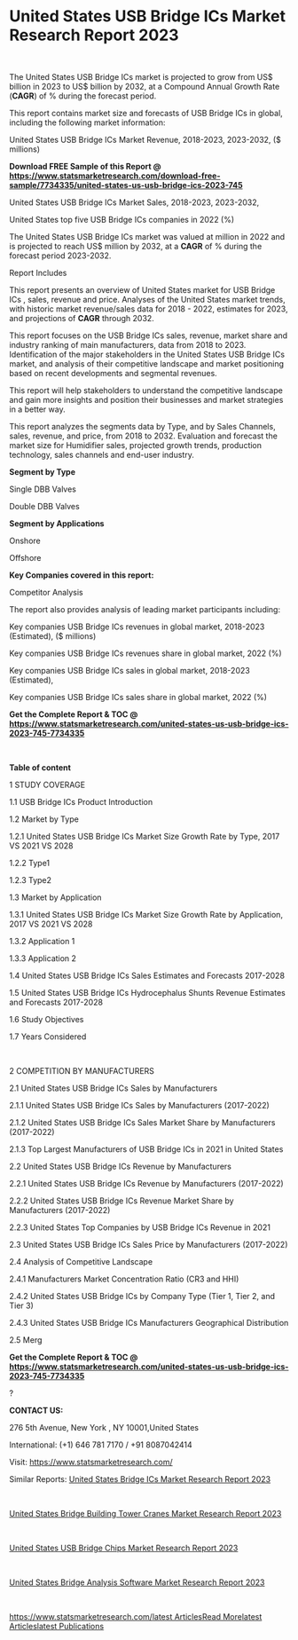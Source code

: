 <h1>United States USB Bridge ICs Market Research Report 2023</h1><br/><p>The United States USB Bridge ICs market is projected to grow from US$ billion in 2023 to US$ billion by 2032, at a Compound Annual Growth Rate (<strong>CAGR</strong>) of % during the forecast period.</p>
 
 
 
 <p>This report contains market size and forecasts of USB Bridge ICs in global, including the following market information:</p>
 
 
 
 <p>United States USB Bridge ICs Market Revenue, 2018-2023, 2023-2032, ($ millions)</p>
 
 
 
 <p><strong>Download FREE Sample of this Report @ <a href="https://www.statsmarketresearch.com/download-free-sample/7734335/united-states-us-usb-bridge-ics-2023-745">https://www.statsmarketresearch.com/download-free-sample/7734335/united-states-us-usb-bridge-ics-2023-745</a></strong></p>
 
 
 
 <p>United States USB Bridge ICs Market Sales, 2018-2023, 2023-2032,</p>
 
 
 
 <p>United States top five USB Bridge ICs companies in 2022 (%)</p>
 
 
 
 <p>The United States USB Bridge ICs market was valued at million in 2022 and is projected to reach US$ million by 2032, at a <strong>CAGR</strong> of % during the forecast period 2023-2032.</p>
 
 
 
 <p>Report Includes</p>
 
 
 
 <p>This report presents an overview of United States market for USB Bridge ICs , sales, revenue and price. Analyses of the United States market trends, with historic market revenue/sales data for 2018 - 2022, estimates for 2023, and projections of <strong>CAGR</strong> through 2032.</p>
 
 
 
 <p>This report focuses on the USB Bridge ICs sales, revenue, market share and industry ranking of main manufacturers, data from 2018 to 2023. Identification of the major stakeholders in the United States USB Bridge ICs market, and analysis of their competitive landscape and market positioning based on recent developments and segmental revenues.</p>
 
 
 
 <p>This report will help stakeholders to understand the competitive landscape and gain more insights and position their businesses and market strategies in a better way.</p>
 
 
 
 <p>This report analyzes the segments data by Type, and by Sales Channels, sales, revenue, and price, from 2018 to 2032. Evaluation and forecast the market size for Humidifier sales, projected growth trends, production technology, sales channels and end-user industry.</p>
 
 
 
 <p><strong>Segment by Type</strong></p>
 
 
 
 <p>Single DBB Valves</p>
 
 
 
 <p>Double DBB Valves</p>
 
 
 
 <p><strong>Segment <strong><strong>by Applications</strong></strong></strong></p>
 
 
 
 <p>Onshore</p>
 
 
 
 <p>Offshore</p>
 
 
 
 <p><strong>Key Companies covered in this report:</strong></p>
 
 
 
 <p>Competitor Analysis</p>
 
 
 
 <p>The report also provides analysis of leading market participants including:</p>
 
 
 
 <p>Key companies USB Bridge ICs revenues in global market, 2018-2023 (Estimated), ($ millions)</p>
 
 
 
 <p>Key companies USB Bridge ICs revenues share in global market, 2022 (%)</p>
 
 
 
 <p>Key companies USB Bridge ICs sales in global market, 2018-2023 (Estimated),</p>
 
 
 
 <p>Key companies USB Bridge ICs sales share in global market, 2022 (%)</p>
 
 
 
 <div><b>Get the Complete Report & TOC @ <a href="https://www.statsmarketresearch.com/united-states-us-usb-bridge-ics-2023-745-7734335">https://www.statsmarketresearch.com/united-states-us-usb-bridge-ics-2023-745-7734335</a></b></div>
 
 
 
 <p><br />
 
 <b>Table of content</b></p>
 
 
 
 <p>1 STUDY COVERAGE<br />
 
 1.1 USB Bridge ICs Product Introduction<br />
 
 1.2 Market by Type<br />
 
 1.2.1 United States USB Bridge ICs Market Size Growth Rate by Type, 2017 VS 2021 VS 2028<br />
 
 1.2.2 Type1<br />
 
 1.2.3 Type2<br />
 
 1.3 Market by Application<br />
 
 1.3.1 United States USB Bridge ICs Market Size Growth Rate by Application, 2017 VS 2021 VS 2028<br />
 
 1.3.2 Application 1<br />
 
 1.3.3 Application 2<br />
 
 1.4 United States USB Bridge ICs Sales Estimates and Forecasts 2017-2028<br />
 
 1.5 United States USB Bridge ICs Hydrocephalus Shunts Revenue Estimates and Forecasts 2017-2028<br />
 
 1.6 Study Objectives<br />
 
 1.7 Years Considered<br />
 
 <br />
 
 2 COMPETITION BY MANUFACTURERS<br />
 
 2.1 United States USB Bridge ICs Sales by Manufacturers<br />
 
 2.1.1 United States USB Bridge ICs Sales by Manufacturers (2017-2022)<br />
 
 2.1.2 United States USB Bridge ICs Sales Market Share by Manufacturers (2017-2022)<br />
 
 2.1.3 Top Largest Manufacturers of USB Bridge ICs in 2021 in United States<br />
 
 2.2 United States USB Bridge ICs Revenue by Manufacturers<br />
 
 2.2.1 United States USB Bridge ICs Revenue by Manufacturers (2017-2022)<br />
 
 2.2.2 United States USB Bridge ICs Revenue Market Share by Manufacturers (2017-2022)<br />
 
 2.2.3 United States Top Companies by USB Bridge ICs Revenue in 2021<br />
 
 2.3 United States USB Bridge ICs Sales Price by Manufacturers (2017-2022)<br />
 
 2.4 Analysis of Competitive Landscape<br />
 
 2.4.1 Manufacturers Market Concentration Ratio (CR3 and HHI)<br />
 
 2.4.2 United States USB Bridge ICs by Company Type (Tier 1, Tier 2, and Tier 3)<br />
 
 2.4.3 United States USB Bridge ICs Manufacturers Geographical Distribution<br />
 
 2.5 Merg</p>
 
 
 
 <div><b>Get the Complete Report & TOC @ <a href="https://www.statsmarketresearch.com/united-states-us-usb-bridge-ics-2023-745-7734335">https://www.statsmarketresearch.com/united-states-us-usb-bridge-ics-2023-745-7734335</a></b></div>
 
 
 
 <p>? </p>
 
 
 
 <p><b>CONTACT US:</b><br />
 
 276 5th Avenue, New York , NY 10001,United States<br />
 
 International: (+1) 646 781 7170 / +91 8087042414<br />
 
 Visit: <a href="https://www.statsmarketresearch.com/">https://www.statsmarketresearch.com/</a><br />
 
 Similar Reports: <a href="https://www.statsmarketresearch.com/united-states-us-usb-bridge-ics-2023-745-7734335">United States Bridge ICs Market Research Report 2023</a><br />
 
 <br />
 
 <a href="https://www.statsmarketresearch.com/united-states-us-usb-bridge-ics-2023-745-7734335">United States Bridge Building Tower Cranes Market Research Report 2023</a><br />
 
 <br />
 
 <a href="https://www.statsmarketresearch.com/united-states-us-usb-bridge-ics-2023-745-7734335">United States USB Bridge Chips Market Research Report 2023</a><br />
 
 <br />
 
 <a href="https://www.statsmarketresearch.com/united-states-us-usb-bridge-ics-2023-745-7734335">United States Bridge Analysis Software Market Research Report 2023</a><br />
 
 <br />
 
 <a href="https://gyeongbokgung.com">https://www.statsmarketresearch.com/</a><a href="https://hallyeomaritime.com">latest Articles</a><a href="https://jingwansa.com">Read More</a><a href="https://nguoiviet.jp/">latest Articles</a><a href="https://www.intelmarketresearch.com/">latest Publications</a></p>